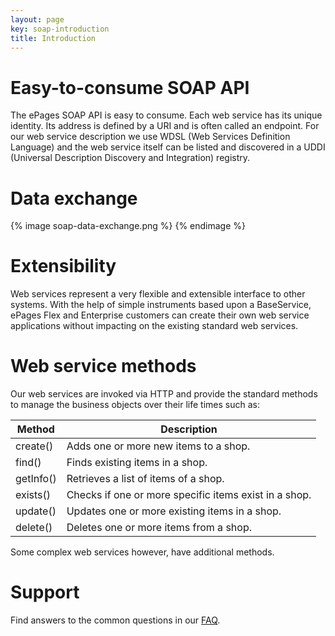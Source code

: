 ```yaml
---
layout: page
key: soap-introduction
title: Introduction
---
```


# Easy-to-consume SOAP API

The ePages SOAP API is easy to consume.
Each web service has its unique identity. Its address is defined by a URI and is often called an endpoint.
For our web service description we use WDSL (Web Services Definition Language) and the web service itself can be listed and discovered in a UDDI (Universal Description Discovery and Integration) registry.

# Data exchange

{% image soap-data-exchange.png %}
{% endimage %}

# Extensibility

Web services represent a very flexible and extensible interface to other systems.
With the help of simple instruments based upon a BaseService, ePages Flex and Enterprise customers can create their own web service applications without impacting on the existing standard web services.

# Web service methods

Our web services are invoked via HTTP and provide the standard methods to manage the business objects over their life times such as:

| Method        | Description   |
|---------------|---------------|
| create()      | Adds one or more new items to a shop.        |
| find()        | Finds existing items in a shop.              |
| getInfo()     | Retrieves a list of items of a shop.         |
| exists()      | Checks if one or more specific items exist in a shop. |
| update()      | Updates one or more existing items in a shop.|
| delete()      | Deletes one or more items from a shop.       |

Some complex web services however, have additional methods.

# Support

Find answers to the common questions in our [FAQ](page:soap-faq).
